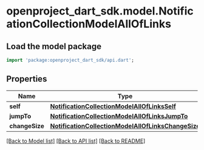 # openproject_dart_sdk.model.NotificationCollectionModelAllOfLinks

## Load the model package
```dart
import 'package:openproject_dart_sdk/api.dart';
```

## Properties
Name | Type | Description | Notes
------------ | ------------- | ------------- | -------------
**self** | [**NotificationCollectionModelAllOfLinksSelf**](NotificationCollectionModelAllOfLinksSelf.md) |  | 
**jumpTo** | [**NotificationCollectionModelAllOfLinksJumpTo**](NotificationCollectionModelAllOfLinksJumpTo.md) |  | [optional] 
**changeSize** | [**NotificationCollectionModelAllOfLinksChangeSize**](NotificationCollectionModelAllOfLinksChangeSize.md) |  | [optional] 

[[Back to Model list]](../README.md#documentation-for-models) [[Back to API list]](../README.md#documentation-for-api-endpoints) [[Back to README]](../README.md)


